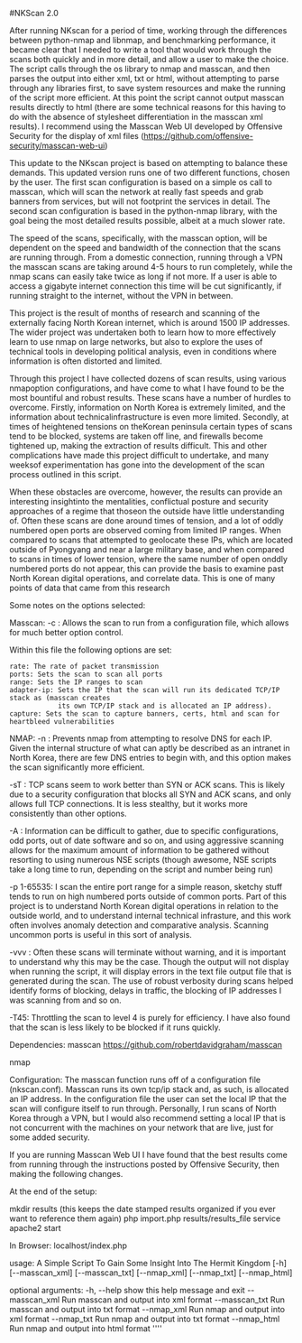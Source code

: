 
#NKScan 2.0

After running NKscan for a period of time, working through the differences between python-nmap and libnmap, and benchmarking performance, it became clear that I needed to write a tool that would work through the scans both quickly and in more detail, and allow a user to make the choice.
The script calls through the os library to nmap and masscan, and then parses the output into either xml, txt or html, without attempting to parse through any libraries first, to save system resources and make the running of the script more efficient.  At this point the script cannot output masscan results directly to html (there are some technical reasons for this having to do with the absence of stylesheet differentiation in the masscan xml results).  I recommend using the Masscan Web UI developed by Offensive Security for the display of xml files (https://github.com/offensive-security/masscan-web-ui)
  

This update to the NKscan project is based on attempting to balance these demands.  This updated version runs one of two different functions, chosen by the user.  The first scan configuration is based on a simple os call to masscan, which will scan the network at really fast speeds and grab banners from services, but will not footprint the services in detail.  The second scan configuration is based in the python-nmap library, with the goal being the most detailed results possible, albeit at a much slower rate.

The speed of the scans, specifically, with the masscan option, will be dependent on the speed and bandwidth of the connection that the scans are running through.  From a domestic connection, running through a VPN the masscan scans are taking around 4-5 hours to run completely, while the nmap scans can easily take twice as long if not more.  If a user is able to access a gigabyte internet connection this time will be cut significantly, if running straight to the internet, without the VPN in between.  

This project is the result of months of research and scanning of the externally facing North Korean internet, which is around 1500 IP addresses.  The wider project was undertaken both to learn how to more effectively learn to use nmap on large networks, but also to explore the uses of technical tools in developing political analysis, even in conditions where information is often distorted and limited.

Through this project I have collected dozens of scan results, using various nmapoption configurations, and have come to what I have found to be the most bountiful and robust results.  These scans have a number of hurdles to overcome.  Firstly, information on North Korea is extremely limited, and the information about technicalinfrastructure is even more limited.  Secondly, at times of heightened tensions on theKorean peninsula certain types of scans tend to be blocked, systems are taken off line, and firewalls become tightened up, making the extraction of results difficult. This and other complications have made this project difficult to undertake, and many weeksof experimentation has gone into the development of the scan process outlined in this script.


When these obstacles are overcome, however, the results can provide an interesting insightinto the mentalities, conflictual posture and security approaches of a regime that thoseon the outside have little understanding of.  Often these scans are done around times of tension, and a lot of oddly numbered open ports are observed coming from limited IP ranges. When compared to scans that attempted to geolocate these IPs, which are located outside of Pyongyang and near a large military base, and when compared to scans in times of lower tension, where the same number of open onddly numbered ports do not appear, this can provide the basis to examine past North Korean digital operations, and correlate data.  This is one
of many points of data that came from this research


Some notes on the options selected:

Masscan:
-c : Allows the scan to run from a configuration file, which allows for much better option control.

Within this file the following options are set:

	rate: The rate of packet transmission
	ports: Sets the scan to scan all ports
	range: Sets the IP ranges to scan
	adapter-ip: Sets the IP that the scan will run its dedicated TCP/IP stack as (masscan creates 
				its own TCP/IP stack and is allocated an IP address).
	capture: Sets the scan to capture banners, certs, html and scan for heartbleed vulnerabilities


NMAP:
-n : Prevents nmap from attempting to resolve DNS for each IP.  Given the internal structure of 
what can aptly be described as an intranet in North Korea, there are few DNS entries to begin 
with, and this option makes the scan significantly more efficient.

-sT : TCP scans seem to work better than SYN or ACK scans.  This is likely due to a security
configuration that blocks all SYN and ACK scans, and only allows full TCP connections.  It is 
less stealthy, but it works more consistently than other options.

-A : Information can be difficult to gather, due to specific configurations, odd ports, out
of date software and so on, and using aggressive scanning allows for the maximum amount of
information to be gathered without resorting to using numerous NSE scripts (though awesome, NSE 
scripts take a long time to run, depending on the script and number being run)

-p 1-65535: I scan the entire port range for a simple reason, sketchy stuff tends to run on high
numbered ports outside of common ports.  Part of this project is to understand North Korean digital
operations in relation to the outside world, and to understand internal technical infrasture, and 
this work often involves anomaly detection and comparative analysis.  Scanning uncommon ports is 
useful in this sort of analysis.

-vvv : Often these scans will terminate without warning, and it is important to understand why this 
may be the case.  Though the output will not display when running the script, it will display errors
in the text file output file that is generated during the scan.  The use of robust verbosity during 
scans helped identify forms of blocking, delays in traffic, the blocking of IP addresses I was scanning
from and so on.

-T45: Throttling the scan to level 4 is purely for efficiency.  I have also found that the scan is less 
likely to be blocked if it runs quickly.


Dependencies:
masscan
https://github.com/robertdavidgraham/masscan

nmap



Configuration:
The masscan function runs off of a configuration file (nkscan.conf).  Masscan runs its own tcp/ip stack and, as such, is allocated an IP address.  In the configuration file the user can set the local IP that the scan will configure itself to run through.  Personally, I run scans of North Korea through a VPN, but I would also recommend setting a local IP that is not concurrent with the machines on your network that are live, just for some added security. 

If you are running Masscan Web UI I have found that the best results come from running through the instructions posted by Offensive Security, then making the following changes.

At the end of the setup:

mkdir results (this keeps the date stamped results organized if you ever want to reference them again)
php import.php results/results_file
service apache2 start

In Browser:
localhost/index.php



usage: A Simple Script To Gain Some Insight Into The Hermit Kingdom
       [-h] [--masscan_xml] [--masscan_txt] [--nmap_xml] [--nmap_txt]
       [--nmap_html]

optional arguments:
  -h, --help     show this help message and exit
  --masscan_xml  Run masscan and output into xml format
  --masscan_txt  Run masscan and output into txt format
  --nmap_xml     Run nmap and output into xml format
  --nmap_txt     Run nmap and output into txt format
  --nmap_html    Run nmap and output into html format
''''

